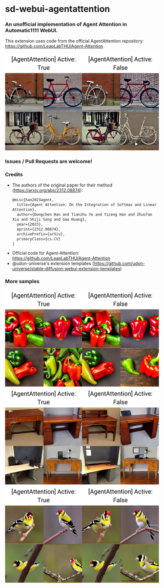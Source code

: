 # sd-webui-agentattention
### An unofficial implementation of Agent Attention in Automatic1111 WebUI.
This extension uses code from the official AgentAttention repository: https://github.com/LeapLabTHU/Agent-Attention

![image](samples/xyz_grid-2419-1-bicycle.png)

### Issues / Pull Requests are welcome!

### Credits
- The authors of the original paper for their method (https://arxiv.org/abs/2312.08874):
	```
	@misc{han2023agent,
      title={Agent Attention: On the Integration of Softmax and Linear Attention}, 
      author={Dongchen Han and Tianzhu Ye and Yizeng Han and Zhuofan Xia and Shiji Song and Gao Huang},
      year={2023},
      eprint={2312.08874},
      archivePrefix={arXiv},
      primaryClass={cs.CV}
	}
	```
- Official code for Agent-Attention: https://github.com/LeapLabTHU/Agent-Attention
- @udon-universe's extension templates (https://github.com/udon-universe/stable-diffusion-webui-extension-templates)

### More samples 

![image](samples/xyz_grid-2418-1-bell%20pepper.png)
![image](samples/xyz_grid-2415-1-desk.png)
![image](samples/xyz_grid-2417-1-goldfinch,%20Carduelis%20carduelis.png)
